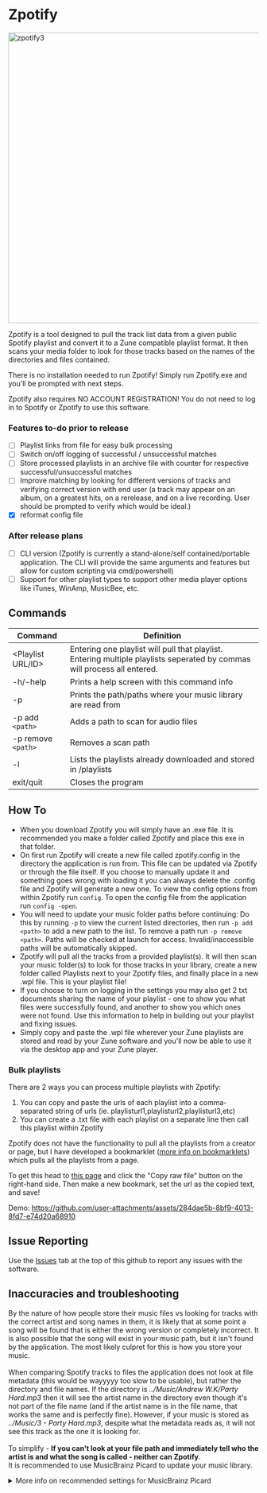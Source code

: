 # Zpotify

<img width="1024" height="585" alt="zpotify3" src="https://github.com/user-attachments/assets/9ec93777-08cf-481a-b06e-ea5fd48afeba" />
<!--Font is modified Eurosoft-->

Zpotify is a tool designed to pull the track list data from a given public Spotify playlist and convert it to a Zune compatible playlist format. It then scans your media folder to look for those tracks based on the names of the directories and files contained. 

There is no installation needed to run Zpotify! Simply run Zpotify.exe and you'll be prompted with next steps.

Zpotify also requires NO ACCOUNT REGISTRATION! You do not need to log in to Spotify or Zpotify to use this software.

### Features to-do prior to release
- [ ] Playlist links from file for easy bulk processing
- [ ] Switch on/off logging of successful / unsuccessful matches
- [ ] Store processed playlists in an archive file with counter for respective successful/unsuccessful matches
- [ ] Improve matching by looking for different versions of tracks and verifying correct version with end user (a track may appear on an album, on a greatest hits, on a rerelease, and on a live recording. User should be prompted to verify which would be ideal.)
- [x] reformat config file

### After release plans
- [ ] CLI version (Zpotify is currently a stand-alone/self contained/portable application. The CLI will provide the same arguments and features but allow for custom scripting via cmd/powershell)
- [ ] Support for other playlist types to support other media player options like iTunes, WinAmp, MusicBee, etc.
      
## Commands

| Command  | Definition |
| ------------- | ------------- |
| <Playlist URL/ID> | Entering one playlist will pull that playlist. Entering multiple playlists seperated by commas will process all entered. |
| -h/-help | Prints a help screen with this command info  |
| -p | Prints the path/paths where your music library are read from |
| -p add `<path>` | Adds a path to scan for audio files |
| -p remove `<path>` | Removes a scan path |
| -l | Lists the playlists already downloaded and stored in /playlists |
| exit/quit | Closes the program |

## How To
- When you download Zpotify you will simply have an .exe file. It is recommended you make a folder called Zpotify and place this exe in that folder.
- On first run Zpotify will create a new file called zpotify.config in the directory the application is run from. This file can be updated via Zpotify or through the file itself. If you choose to manually update it and something goes wrong with loading it you can always delete the .config file and Zpotify will generate a new one. To view the config options from within Zpotify run `config`. To open the config file from the application run `config -open`. 
- You will need to update your music folder paths before continuing: Do this by running `-p` to view the current listed directories, then run `-p add <path>` to add a new path to the list. To remove a path run `-p remove <path>`. Paths will be checked at launch for access. Invalid/inaccessible paths will be automatically skipped.
- Zpotify will pull all the tracks from a provided playlist(s). It will then scan your music folder(s) to look for those tracks in your library, create a new folder called Playlists next to your Zpotify files, and finally place in a new .wpl file. This is your playlist file!
- If you choose to turn on logging in the settings you may also get 2 txt documents sharing the name of your playlist - one to show you what files were successfully found, and another to show you which ones were not found. Use this information to help in building out your playlist and fixing issues.
- Simply copy and paste the .wpl file wherever your Zune playlists are stored and read by your Zune software and you'll now be able to use it via the desktop app and your Zune player.

### Bulk playlists
There are 2 ways you can process multiple playlists with Zpotify:

1. You can copy and paste the urls of each playlist into a comma-separated string of urls (ie. playlisturl1,playlisturl2,playlisturl3,etc)
2. You can create a .txt file with each playlist on a separate line then call this playlist within Zpotify

Zpotify does not have the functionality to pull all the playlists from a creator or page, but I have developed a bookmarklet ([more info on bookmarklets](https://www.bookmarkllama.com/blog/bookmarklets?#how-do-you-add-bookmarklets:~:text=Method%202%3A%20Creating%20Manually)) which pulls all the playlists from a page. 

To get this head to [this page](https://github.com/Heroin-Bob/Zpotify/blob/main/Spotify_Playlist_Links_Bookmarklet.js) and click the "Copy raw file" button on the right-hand side. Then make a new bookmark, set the url as the copied text, and save!

Demo:
https://github.com/user-attachments/assets/284dae5b-8bf9-4013-8fd7-e74d20a68910



## Issue Reporting
Use the [Issues](https://github.com/Heroin-Bob/Zpotify/issues) tab at the top of this github to report any issues with the software.

## Inaccuracies and troubleshooting
By the nature of how people store their music files vs looking for tracks with the correct artist and song names in them, it is likely that at some point a song will be found that is either the wrong version or completely incorrect. It is also possible that the song will exist in your music path, but it isn't found by the application. The most likely culpret for this is how you store your music.\
\
When comparing Spotify tracks to files the application does not look at file metadata (this would be wayyyyy too slow to be usable), but rather the directory and file names. If the directory is *../Music/Andrew W.K/Party Hard.mp3* then it will see the artist name in the directory even though it's not part of the file name (and if the artist name is in the file name, that works the same and is perfectly fine). However, if your music is stored as *../Music/3 - Party Hard.mp3*, despite what the metadata reads as, it will not see this track as the one it is looking for.\
\
To simplify - **If you can't look at your file path and immediately tell who the artist is and what the song is called - neither can Zpotify**.
\
It is recommended to use MusicBrainz Picard to update your music library. 

<details>

<summary>More info on recommended settings for MusicBrainz Picard</summary>

## MusicBrainz Picard

To get the best results from your directory scans these are the recommended options (Options > Options) for your music library:

- Under Metadata mark "Convert Unicode puctuation characters to ASCII"
- Under Tags mark "Clear Existing tags"
- Under Tags/ID3 choose ID3v2 Version "2.3"
- Under Cover Art mark "Embed cover images into tags" and "Save cover images as separate files" (leave the file name as "cover")
- Under File Naming mark "Rename files when saving" then click the dropdown beneath it and choose "Preset 2: [album artist]/[album]/[track #]. [title"
- Under File Naming/Compatibility mark "Replace non-ASCII characters"
**optional**
- Under User Interface mark "Allow selection of multiple directories"
- Under Advanced mark "Ignore hidden files" and change the "Ignore track duration difference under this number of seconds" to 10


</details>



